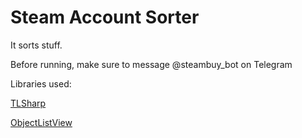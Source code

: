 ﻿# Steam Account Sorter
It sorts stuff.

Before running, make sure to message @steambuy_bot on Telegram

Libraries used:


[TLSharp](https://github.com/sochix/TLSharp)

[ObjectListView](http://objectlistview.sourceforge.net)
